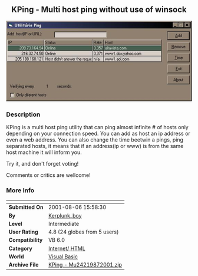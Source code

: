 ﻿<div align="center">

## KPing \- Multi host ping without use of winsock

<img src="PIC20018792441973.jpg">
</div>

### Description

KPing is a multi host ping utility that can ping almost infinite # of hosts only depending on your connection speed. You can add as host an ip address or even a web address. You can also change the time beetwin a pings, ping separated hosts, it means that if an address(ip or www) is from the same host machine it will inform you.

Try it, and don't forget voting!

Comments or critics are wellcome!
 
### More Info
 


<span>             |<span>
---                |---
**Submitted On**   |2001-08-06 15:58:30
**By**             |[Kerplunk\_boy](https://github.com/Planet-Source-Code/PSCIndex/blob/master/ByAuthor/kerplunk-boy.md)
**Level**          |Intermediate
**User Rating**    |4.8 (24 globes from 5 users)
**Compatibility**  |VB 6\.0
**Category**       |[Internet/ HTML](https://github.com/Planet-Source-Code/PSCIndex/blob/master/ByCategory/internet-html__1-34.md)
**World**          |[Visual Basic](https://github.com/Planet-Source-Code/PSCIndex/blob/master/ByWorld/visual-basic.md)
**Archive File**   |[KPing \- Mu24219872001\.zip](https://github.com/Planet-Source-Code/kerplunk-boy-kping-multi-host-ping-without-use-of-winsock__1-25936/archive/master.zip)








